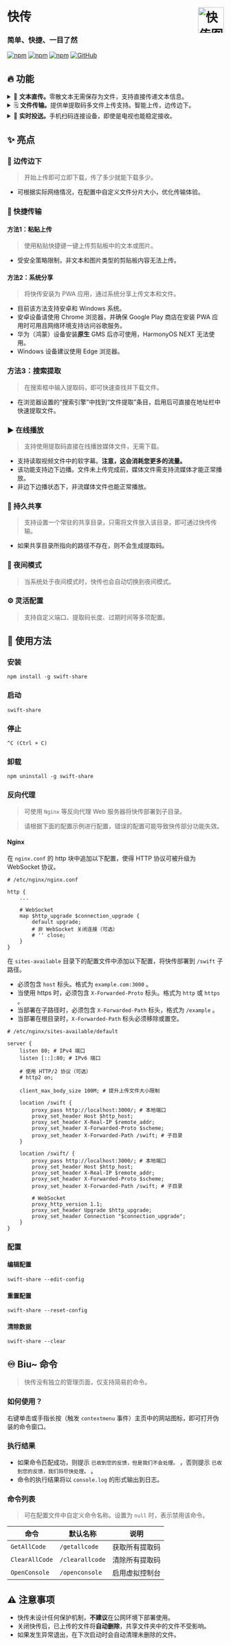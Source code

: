 # 快传<img align="right" alt="快传图标" src="https://github.com/NXY666/swift-share/assets/62371554/cda94cf6-9944-4706-8f5f-6199e6b5816e" title="快传" width="60"/>

### 简单、快捷、一目了然

[![npm](https://img.shields.io/npm/v/swift-share?style=flat-square)](https://www.npmjs.com/package/swift-share)
[![npm](https://img.shields.io/npm/dt/swift-share?style=flat-square)](https://www.npmjs.com/package/swift-share)
[![npm](https://img.shields.io/npm/unpacked-size/swift-share?style=flat-square)](https://www.npmjs.com/package/swift-share)
[![GitHub](https://img.shields.io/github/license/NXY666/swift-share?style=flat-square)](https://github.com/NXY666/swift-share/blob/master/LICENSE)

## 🔥 功能

<!--suppress HtmlDeprecatedAttribute -->
<details>
<summary>💬 <b>文本直传。</b>零散文本无需保存为文件，支持直接传递文本信息。</summary>
<p align="center">
  <img alt="网页截图（文本）" src="https://github.com/NXY666/swift-share/assets/62371554/2ee44445-9bd6-4811-abcd-4c44f8bbde8d" width="400"/>
</p>
</details>
<details>
<summary>🗒️ <b>文件传输。</b>提供单提取码多文件上传支持。智能上传，边传边下。</summary>
<p align="center">
  <img alt="网页截图（文件）" src="https://github.com/NXY666/swift-share/assets/62371554/be027f6f-95b6-44cb-81a6-12f3ccf5e991" width="400"/>
</p>
</details>
<details>
<summary>📨 <b>实时投送。</b>手机扫码连接设备，即使是电视也能稳定接收。</summary>
<p align="center">
  <img alt="网页截图（投送）" src="https://github.com/user-attachments/assets/0b1b34fa-c2a1-476e-a606-178ba5a13819" width="400"/>
</p>
</details>

## ✨ 亮点

### 🔀 边传边下

> 开始上传即可立即下载，传了多少就能下载多少。

* 可根据实际网络情况，在配置中自定义文件分片大小，优化传输体验。

### 🛜 快捷传输

#### 方法1：粘贴上传

> 使用粘贴快捷键一键上传剪贴板中的文本或图片。

* 受安全策略限制，非文本和图片类型的剪贴板内容无法上传。

#### 方法2：系统分享

> 将快传安装为 PWA 应用，通过系统分享上传文本和文件。

* 目前该方法支持安卓和 Windows 系统。
* 安卓设备请使用 Chrome 浏览器，并确保 Google Play 商店在安装 PWA 应用时可用且网络环境支持访问谷歌服务。
* 华为（鸿蒙）设备安装**原生** GMS 后亦可使用，HarmonyOS NEXT 无法使用。
* Windows 设备建议使用 Edge 浏览器。

### 方法3：搜索提取

> 在搜索框中输入提取码，即可快速查找并下载文件。

* 在浏览器设置的“搜索引擎”中找到“文件提取”条目，启用后可直接在地址栏中快速提取文件。

### ▶️ 在线播放

> 支持使用提取码直接在线播放媒体文件，无需下载。

* 支持读取视频文件中的软字幕。**注意，这会消耗您更多的流量。**
* 该功能支持边下边播。文件未上传完成前，媒体文件需支持流媒体才能正常播放。
* 非边下边播状态下，非流媒体文件也能正常播放。

### 💼 持久共享

> 支持设置一个常驻的共享目录，只需将文件放入该目录，即可通过快传传输。

* 如果共享目录所指向的路径不存在，则不会生成提取码。

### 🌠 夜间模式

> 当系统处于夜间模式时，快传也会自动切换到夜间模式。

### ⚙️ 灵活配置

> 支持自定义端口、提取码长度、过期时间等多项配置。

## 👀 使用方法

### 安装

```shell
npm install -g swift-share
```

### 启动

```shell
swift-share
```

### 停止

```
^C (Ctrl + C)
```

### 卸载

```shell
npm uninstall -g swift-share
```

### 反向代理

> 可使用 `Nginx` 等反向代理 Web 服务器将快传部署到子目录。

> 请根据下面的配置示例进行配置，错误的配置可能导致快传部分功能失效。

#### Nginx

在 `nginx.conf` 的 http 块中追加以下配置，使得 HTTP 协议可被升级为 WebSocket 协议。

```nginx
# /etc/nginx/nginx.conf

http {
    ...

    # WebSocket
    map $http_upgrade $connection_upgrade {
        default upgrade;
        # 非 WebSocket 关闭连接（可选）
        # '' close;
    }
}
```

在 `sites-available` 目录下的配置文件中添加以下配置，将快传部署到 `/swift` 子路径。

* 必须包含 `host` 标头。格式为 `example.com:3000` 。
* 当使用 https 时，必须包含 `X-Forwarded-Proto` 标头。格式为 `http` 或 `https` 。
* 当部署在子路径时，必须包含 `X-Forwarded-Path` 标头，格式为 `/example` 。
* 当部署在根目录时，`X-Forwarded-Path` 标头必须移除或置空。

```nginx
# /etc/nginx/sites-available/default

server {
    listen 80; # IPv4 端口
    listen [::]:80; # IPv6 端口

    # 使用 HTTP/2 协议（可选）
    # http2 on; 
    
    client_max_body_size 100M; # 提升上传文件大小限制
    
    location /swift {
        proxy_pass http://localhost:3000/; # 本地端口
        proxy_set_header Host $http_host;
        proxy_set_header X-Real-IP $remote_addr;
        proxy_set_header X-Forwarded-Proto $scheme;
        proxy_set_header X-Forwarded-Path /swift; # 子目录
    }

    location /swift/ {
        proxy_pass http://localhost:3000/; # 本地端口
        proxy_set_header Host $http_host;
        proxy_set_header X-Real-IP $remote_addr;
        proxy_set_header X-Forwarded-Proto $scheme;
        proxy_set_header X-Forwarded-Path /swift; # 子目录

        # WebSocket
        proxy_http_version 1.1;
        proxy_set_header Upgrade $http_upgrade;
        proxy_set_header Connection "$connection_upgrade";
    }
}
```

### 配置

#### 编辑配置

```shell
swift-share --edit-config
```

#### 重置配置

```shell
swift-share --reset-config
```

#### 清除数据

```shell
swift-share --clear
```

## ♾️ Biu~ 命令

> 快传没有独立的管理页面，仅支持简易的命令。

### 如何使用？

右键单击或手指长按（触发 `contextmenu` 事件）主页中的网站图标，即可打开伪装的命令窗口。

### 执行结果

* 如果命令匹配成功，则提示 `已收到您的反馈，但是我们不会处理。` ，否则提示 `已收到您的反馈，我们将尽快处理。` 。
* 命令的执行结果将以 `console.log` 的形式输出到日志。

### 命令列表

> 可在配置文件中自定义命令名称。设置为 `null` 时，表示禁用该命令。

| 命令             | 默认名称            | 说明      |
|----------------|-----------------|---------|
| `GetAllCode`   | `/getallcode`   | 获取所有提取码 |
| `ClearAllCode` | `/clearallcode` | 清除所有提取码 |
| `OpenConsole`  | `/openconsole`  | 启用虚拟控制台 |

## ⚠️ 注意事项

* 快传未设计任何保护机制，**不建议**在公网环境下部署使用。
* 关闭快传后，已上传的文件将**自动删除**，共享文件夹中的文件不受影响。
* 如果发生异常退出，在下次启动时会自动清理未删除的文件。
